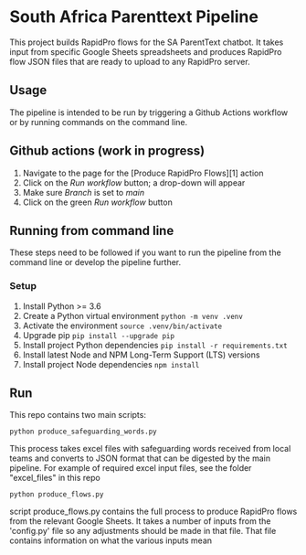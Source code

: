 # South Africa Parenttext Pipeline

This project builds RapidPro flows for the SA ParentText chatbot. It takes input from specific Google Sheets spreadsheets and produces RapidPro flow JSON files that are ready to upload to any RapidPro server.

## Usage

The pipeline is intended to be run by triggering a Github Actions workflow or by running commands on the command line.

## Github actions (work in progress)

1. Navigate to the page for the [Produce RapidPro Flows][1] action
2. Click on the _Run workflow_ button; a drop-down will appear
3. Make sure _Branch_ is set to _main_
4. Click on the green _Run workflow_ button

## Running from command line

These steps need to be followed if you want to run the pipeline from the command line or develop the pipeline further.

### Setup

1. Install Python >= 3.6
1. Create a Python virtual environment `python -m venv .venv`
1. Activate the environment `source .venv/bin/activate`
1. Upgrade pip `pip install --upgrade pip`
1. Install project Python dependencies `pip install -r requirements.txt`
1. Install latest Node and NPM Long-Term Support (LTS) versions
1. Install project Node dependencies `npm install`

## Run

This repo contains two main scripts:

```
python produce_safeguarding_words.py
```
This process takes excel files with safeguarding words received from local teams and converts to JSON format that can be digested by the main pipeline. For example of required excel input files, see the folder "excel_files" in this repo

```
python produce_flows.py
```
script produce_flows.py contains the full process to produce RapidPro flows from the relevant Google Sheets. It takes a number of inputs from the 'config.py' file so any adjustments should be made in that file. That file contains information on what the various inputs mean
